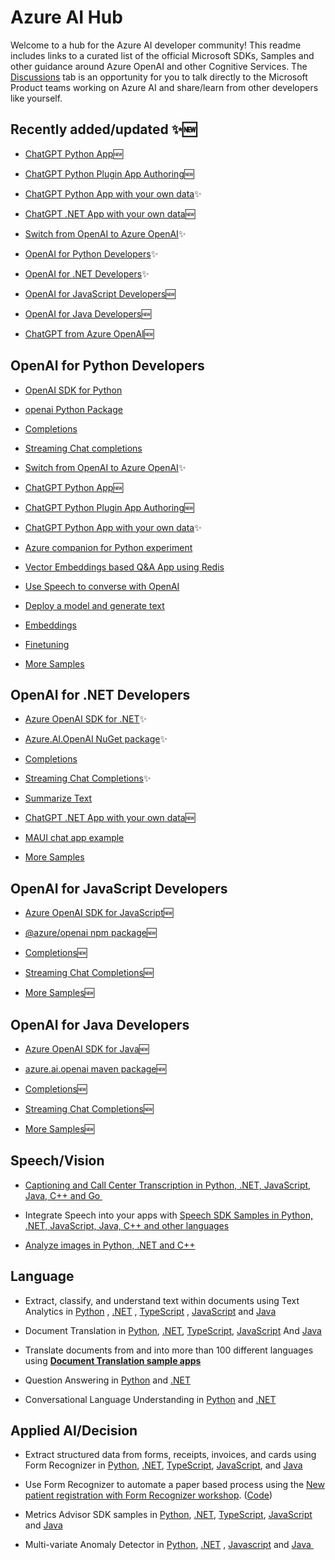 # Azure AI Hub
Welcome to a hub for the Azure AI developer community! This readme includes links to a curated list of the official Microsoft SDKs, Samples and other guidance around Azure OpenAI and other Cognitive Services. The [Discussions](https://github.com/Azure-Samples/azure-ai/discussions) tab is an opportunity for you to talk directly to the Microsoft Product teams working on Azure AI and share/learn from other developers like yourself. 

## Recently added/updated  ✨🆕

- [ChatGPT Python App](https://aka.ms/azai/chat)🆕

- [ChatGPT Python Plugin App Authoring](https://aka.ms/azai/plugin)🆕

- [ChatGPT Python App with your own data](https://aka.ms/azai/chatwithdata)✨

- [ChatGPT .NET App with your own data](https://aka.ms/azai/dotnet/chatwithdata)🆕

- [Switch from OpenAI to Azure OpenAI](https://aka.ms/azai/oai-to-aoai)✨

- [OpenAI for Python Developers](#openai-for-python-developers)✨

- [OpenAI for .NET Developers](#openai-for-net-developers)✨

- [OpenAI for JavaScript Developers](#openai-for-javascript-developers)🆕

- [OpenAI for Java Developers](#openai-for-java-developers)🆕

- [ChatGPT from Azure OpenAI](https://aka.ms/azai/chat-from-aoai)🆕
 
## OpenAI for Python Developers

- [OpenAI SDK for Python](https://github.com/openai/openai-python/blob/main/README.md)

- [openai Python Package](https://pypi.org/project/openai/)

- [Completions](https://github.com/openai/openai-cookbook/blob/main/examples/azure/completions.ipynb)

- [Streaming Chat completions](https://github.com/openai/openai-cookbook/blob/main/examples/azure/chat.ipynb)

- [Switch from OpenAI to Azure OpenAI](https://aka.ms/azai/oai-to-aoai)✨

- [ChatGPT Python App](https://aka.ms/azai/chat)🆕

- [ChatGPT Python Plugin App Authoring](https://aka.ms/azai/plugin)🆕

- [ChatGPT Python App with your own data](https://aka.ms/azai/chatwithdata)✨

- [Azure companion for Python experiment](https://github.com/johanste/easyaz)

- [Vector Embeddings based Q&A App using Redis](https://github.com/ruoccofabrizio/azure-open-ai-embeddings-qna) 

- [Use Speech to converse with OpenAI](https://learn.microsoft.com/en-us/azure/cognitive-services/speech-service/openai-speech?tabs=windows)

- [Deploy a model and generate text](https://learn.microsoft.com/en-us/azure/cognitive-services/openai/quickstart?pivots=programming-language-python)

- [Embeddings](https://github.com/openai/openai-cookbook/blob/main/examples/azure/embeddings.ipynb)

- [Finetuning](https://github.com/openai/openai-cookbook/blob/main/examples/azure/finetuning.ipynb)

- [More Samples](https://github.com/Azure-Samples/openai/blob/main/README.md) 


## OpenAI for .NET Developers

- [Azure OpenAI SDK for .NET](https://aka.ms/oai/net)✨

- [Azure.AI.OpenAI NuGet package](https://aka.ms/oai/net/nuget)✨

- [Completions](https://github.com/Azure/azure-sdk-for-net/blob/main/sdk/openai/Azure.AI.OpenAI/tests/Samples/Sample01_Chatbot.cs)

- [Streaming Chat Completions](https://github.com/Azure/azure-sdk-for-net/blob/main/sdk/openai/Azure.AI.OpenAI/tests/Samples/Sample04_StreamingChat.cs)✨

- [Summarize Text](https://github.com/Azure/azure-sdk-for-net/blob/main/sdk/openai/Azure.AI.OpenAI/tests/Samples/Sample03_SummarizeText.cs)

- [ChatGPT .NET App with your own data](https://aka.ms/azai/dotnet/chatwithdata)🆕

- [MAUI chat app example](https://github.com/jpalvarezl/WhatsForDinner) 

- [More Samples](https://github.com/Azure-Samples/openai-dotnet-samples/blob/main/README.md)


## OpenAI for JavaScript Developers

- [Azure OpenAI SDK for JavaScript](https://aka.ms/oai/js)🆕

- [@azure/openai npm package](https://aka.ms/oai/js/npm)🆕

- [Completions](https://github.com/Azure/azure-sdk-for-js/blob/main/sdk/openai/openai/samples/v1-beta/javascript/completions.js)🆕

- [Streaming Chat Completions](https://github.com/Azure/azure-sdk-for-js/blob/main/sdk/openai/openai/samples/v1-beta/javascript/chatCompletions.js)🆕

- [More Samples](https://aka.ms/oai/js/samples)🆕


## OpenAI for Java Developers

- [Azure OpenAI SDK for Java](https://aka.ms/oai/java)🆕

- [azure.ai.openai maven package](https://aka.ms/oai/java/maven)🆕

- [Completions](https://github.com/Azure/azure-sdk-for-java/blob/azure-ai-openai_1.0.0-beta.1/sdk/openai/azure-ai-openai/src/samples/java/com/azure/ai/openai/ChatbotSample.java)🆕

- [Streaming Chat Completions](https://github.com/Azure/azure-sdk-for-java/blob/azure-ai-openai_1.0.0-beta.1/sdk/openai/azure-ai-openai/src/samples/java/com/azure/ai/openai/StreamingChatSample.java)🆕

- [More Samples](https://aka.ms/oai/java/samples)🆕

## Speech/Vision

- [Captioning and Call Center Transcription in Python, .NET, JavaScript, Java, C++ and Go ](https://github.com/Azure-Samples/cognitive-services-speech-sdk/tree/master/scenarios)

- Integrate Speech into your apps with [Speech SDK Samples in Python, .NET, JavaScript, Java, C++ and other languages](https://learn.microsoft.com/en-us/samples/azure-samples/cognitive-services-speech-sdk/sample-repository-for-the-microsoft-cognitive-services-speech-sdk/)

- [Analyze images in Python, .NET and C++](https://learn.microsoft.com/en-us/samples/azure-samples/azure-ai-vision-sdk/azure-ai-vision-sdk-preview-samples/)

## Language

- Extract, classify, and understand text within documents using Text Analytics in [Python](https://learn.microsoft.com/en-us/samples/azure/azure-sdk-for-python/textanalytics-samples/) , [.NET](https://learn.microsoft.com/en-us/samples/azure/azure-sdk-for-net/azure-cognitive-services-text-analytics-client-library-for-net/) , [TypeScript](https://learn.microsoft.com/en-us/samples/azure/azure-sdk-for-js/ai-language-text-typescript-beta/) , [JavaScript](https://learn.microsoft.com/en-us/samples/azure/azure-sdk-for-js/ai-language-text-javascript-beta/) and [Java](https://learn.microsoft.com/en-us/samples/azure/azure-sdk-for-java/textanalytics-java-samples/)

- Document Translation in [Python](https://learn.microsoft.com/en-us/samples/azure/azure-sdk-for-python/documenttranslation-samples/), [.NET](https://learn.microsoft.com/en-us/samples/azure/azure-sdk-for-net/azure-document-translation-client-sdk-samples/), [TypeScript](https://learn.microsoft.com/en-us/samples/azure/azure-sdk-for-js/ai-document-translator-typescript/), [JavaScript](https://learn.microsoft.com/en-us/samples/azure/azure-sdk-for-js/ai-document-translator-javascript/) And [Java](https://learn.microsoft.com/en-us/samples/azure/azure-sdk-for-java/documenttranslator-java-samples/)

- Translate documents from and into more than 100 different languages using [**Document Translation sample apps**](https://github.com/MicrosoftTranslator/DocumentTranslation) 

- Question Answering in [Python](https://learn.microsoft.com/en-us/samples/azure/azure-sdk-for-python/languagequestionanswering-samples/) and [.NET](https://learn.microsoft.com/en-us/samples/azure/azure-sdk-for-net/azureailanguagequestionanswering-samples/)

- Conversational Language Understanding in [Python](https://learn.microsoft.com/en-us/samples/azure/azure-sdk-for-python/conversationslanguageunderstanding-samples/) and [.NET](https://learn.microsoft.com/en-us/samples/azure/azure-sdk-for-net/azureailanguageconversations-samples/)

## Applied AI/Decision

- Extract structured data from forms, receipts, invoices, and cards using Form Recognizer in [Python](https://github.com/Azure/azure-sdk-for-python/blob/main/sdk/formrecognizer/azure-ai-formrecognizer/samples/README.md#samples-for-azure-form-recognizer-client-library-for-python), [.NET](https://github.com/Azure/azure-sdk-for-net/blob/main/sdk/formrecognizer/Azure.AI.FormRecognizer/samples/README.md#common-scenarios-samples-for-client-library-version-400), [TypeScript](https://github.com/Azure/azure-sdk-for-js/blob/main/sdk/formrecognizer/ai-form-recognizer/samples/v4/typescript/README.md#azure-form-recognizer-client-library-samples-for-typescript), [JavaScript](https://github.com/Azure/azure-sdk-for-js/blob/main/sdk/formrecognizer/ai-form-recognizer/samples/v4/javascript/README.md#azure-form-recognizer-client-library-samples-for-javascript), and [Java](https://github.com/Azure/azure-sdk-for-java/blob/main/sdk/formrecognizer/azure-ai-formrecognizer/src/samples/README.md#azure-form-recognizer-client-library-samples-for-java) 

- Use Form Recognizer to automate a paper based process using the [New patient registration with Form Recognizer workshop](https://newpatiente2e.github.io/docs/). ([Code](https://github.com/newpatiente2e/Contoso-New-Patient-App)) 

- Metrics Advisor SDK samples in [Python](https://learn.microsoft.com/en-us/samples/azure/azure-sdk-for-python/metricsadvisor-samples/), [.NET](https://learn.microsoft.com/en-us/samples/azure/azure-sdk-for-net/azure-metrics-advisor-client-sdk-samples/), [TypeScript](https://learn.microsoft.com/en-us/samples/azure/azure-sdk-for-js/ai-metrics-advisor-typescript/), [JavaScript](https://learn.microsoft.com/en-us/samples/azure/azure-sdk-for-js/ai-metrics-advisor-javascript/) and [Java](https://learn.microsoft.com/en-us/samples/azure/azure-sdk-for-java/metricsadvisor-java-samples/)

- Multi-variate Anomaly Detector in [Python](https://github.com/Azure-Samples/AnomalyDetector/blob/master/samples-multivariate/sample_multivariate_detect.py), [.NET](https://github.com/Azure-Samples/AnomalyDetector/blob/master/samples-multivariate/Sample_multivaraiate_detect.cs) , [Javascript](https://github.com/Azure-Samples/AnomalyDetector/blob/master/samples-multivariate/sample_multivariate_detection.js) and [Java ](https://github.com/Azure-Samples/AnomalyDetector/blob/master/samples-multivariate/MultivariateSample.java)
